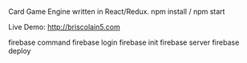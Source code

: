 Card Game Engine written in React/Redux.
npm install / npm start

Live Demo: http://briscolain5.com

firebase command
firebase login
firebase init
firebase server
firebase deploy